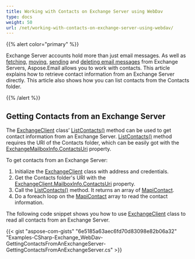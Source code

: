 ```yaml
---
title: Working with Contacts on Exchange Server using WebDav
type: docs
weight: 50
url: /net/working-with-contacts-on-exchange-server-using-webdav/
---
```



{{% alert color="primary" %}} 

Exchange Server accounts hold more than just email messages. As well as [fetching](/email/net/working-with-exchange-mailbox-and-messages-using-webdav/#fetch-messages-from-an-exchange-server-mailbox), [moving](/email/net/working-with-exchange-mailbox-and-messages-using-webdav/#moving-messages), [sending](/email/net/working-with-exchange-mailbox-and-messages-using-webdav/#sending-email-messages) and [deleting email messages](/email/net/working-with-exchange-mailbox-and-messages-using-webdav/#deleting-messages) from Exchange Servers, Aspose.Email allows you to work with contacts. This article explains how to retrieve contact information from an Exchange Server directly. This article also shows how you can list contacts from the Contacts folder.

{{% /alert %}} 
## **Getting Contacts from an Exchange Server**
The [ExchangeClient](https://reference.aspose.com/email/net/aspose.email.clients.exchange.dav/exchangeclient) class’ [ListContacts()](https://reference.aspose.com/email/net/aspose.email.clients.exchange.dav/exchangeclient/methods/listcontacts) method can be used to get contact information from an Exchange Server. [ListContacts()](https://reference.aspose.com/email/net/aspose.email.clients.exchange.dav/exchangeclient/methods/listcontacts) method requires the URI of the Contacts folder, which can be easily got with the [ExchangeMailboxInfo.ContactsUri](https://reference.aspose.com/email/net/aspose.email.clients.exchange/exchangemailboxinfo/properties/contactsuri) property.

To get contacts from an Exchange Server:

1. Initialize the [ExchangeClient](https://reference.aspose.com/email/net/aspose.email.clients.exchange.dav/exchangeclient) class with address and credentials.
1. Get the Contacts folder's URI with the [ExchangeClient.MailboxInfo.ContactsUri](https://reference.aspose.com/email/net/aspose.email.clients.exchange/exchangemailboxinfo/properties/contactsuri) property.
1. Call the [ListContacts()](https://reference.aspose.com/email/net/aspose.email.clients.exchange.dav/exchangeclient/methods/listcontacts) method. It returns an array of [MapiContact](https://reference.aspose.com/email/net/aspose.email.mapi/mapicontact).
1. Do a foreach loop on the [MapiContact](https://reference.aspose.com/email/net/aspose.email.mapi/mapicontact) array to read the contact information.

The following code snippet shows you how to use [ExchangeClient](https://reference.aspose.com/email/net/aspose.email.clients.exchange.dav/exchangeclient) class to read all contacts from an Exchange Server.



{{< gist "aspose-com-gists" "6e5185a63aec6fd70d83098e82b06a32" "Examples-CSharp-Exchange_WebDav-GettingContactsFromAnExchangeServer-GettingContactsFromAnExchangeServer.cs" >}}
